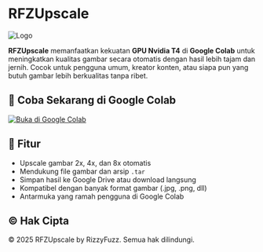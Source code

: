 # RFZUpscale

![Logo](https://www.rizzy.eu.org/_next/image?url=%2Flogo.png&w=96&q=75) 

**RFZUpscale** memanfaatkan kekuatan **GPU Nvidia T4** di **Google Colab** untuk meningkatkan kualitas gambar secara otomatis dengan hasil lebih tajam dan jernih. Cocok untuk pengguna umum, kreator konten, atau siapa pun yang butuh gambar lebih berkualitas tanpa ribet.

## 🚀 Coba Sekarang di Google Colab

[![Buka di Google Colab](https://colab.research.google.com/assets/colab-badge.svg)](https://colab.research.google.com/drive/1gjZsO1hsED82VUtlofsf_iITj7jvUG3S?usp=sharing)

## 📂 Fitur

- Upscale gambar 2x, 4x, dan 8x otomatis
- Mendukung file gambar dan arsip `.tar`
- Simpan hasil ke Google Drive atau download langsung
- Kompatibel dengan banyak format gambar (.jpg, .png, dll)
- Antarmuka yang ramah pengguna di Google Colab

## © Hak Cipta

© 2025 RFZUpscale by RizzyFuzz. Semua hak dilindungi.
